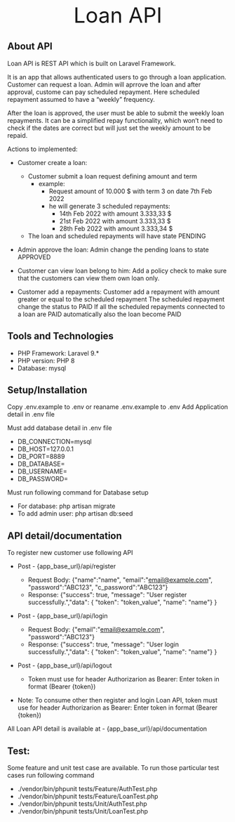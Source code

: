 <p align="center">
<font size="10">Loan API</font>
</p>

## About API

Loan API is REST API which is built on Laravel Framework.

It is an app that allows authenticated users to go through a loan application. Customer can request a loan. Admin will aprrove the loan and after approval, custome can pay scheduled repayment. Here scheduled repayment assumed to have a “weekly” frequency.

After the loan is approved, the user must be able to submit the weekly loan repayments. It can be a simplified repay functionality, which won’t need to check if the dates are correct but will just set the weekly amount to be repaid.

Actions to implemented:
- Customer create a loan:
	- Customer submit a loan request defining amount and term
		- example:
			- Request amount of 10.000 $ with term 3 on date 7th Feb 2022
			- he will generate 3 scheduled repayments:
				- 14th Feb 2022 with amount 3.333,33 $ 
				- 21st Feb 2022 with amount 3.333,33 $ 
				- 28th Feb 2022 with amount 3.333,34 $
    - The loan and scheduled repayments will have state PENDING 

- Admin approve the loan:
Admin change the pending loans to state APPROVED 

- Customer can view loan belong to him:
Add a policy check to make sure that the customers can view them own loan only.

- Customer add a repayments:
Customer add a repayment with amount greater or equal to the scheduled repayment
The scheduled repayment change the status to PAID
If all the scheduled repayments connected to a loan are PAID automatically also the loan become PAID

## Tools and Technologies
- PHP Framework: Laravel 9.*
- PHP version: PHP 8
- Database: mysql

## Setup/Installation
Copy .env.example to .env or reaname .env.example to .env
Add Application detail in .env file

Must add database detail in .env file
- DB_CONNECTION=mysql
- DB_HOST=127.0.0.1
- DB_PORT=8889
- DB_DATABASE=
- DB_USERNAME=
- DB_PASSWORD=

Must run following command for Database setup
- For database: php artisan migrate
- To add admin user: php artisan db:seed

## API detail/documentation

To register new customer use following API

- Post - {app_base_url}/api/register
	- Request Body: {"name":"name", "email":"email@example.com", "password":"ABC123", "c_password":"ABC123"}
    - Response: {"success": true, "message": "User register successfully.","data": { "token": "token_value", "name": "name"} }

- Post - {app_base_url}/api/login
	- Request Body: {"email":"email@example.com", "password":"ABC123"}
    - Response: {"success": true, "message": "User login successfully.","data": { "token": "token_value", "name": "name"} }

- Post - {app_base_url}/api/logout
    - Token must use for header Authorizarion as Bearer: Enter token in format (Bearer {token})


- Note: To consume other then register and login Loan API, token must use for header Authorizarion as Bearer: Enter token in format (Bearer {token})

All Loan API detail is available at - {app_base_url}/api/documentation

## Test:

Some feature and unit test case are available. To run those particular test cases run following command

- ./vendor/bin/phpunit tests/Feature/AuthTest.php
- ./vendor/bin/phpunit tests/Feature/LoanTest.php
- ./vendor/bin/phpunit tests/Unit/AuthTest.php
- ./vendor/bin/phpunit tests/Unit/LoanTest.php